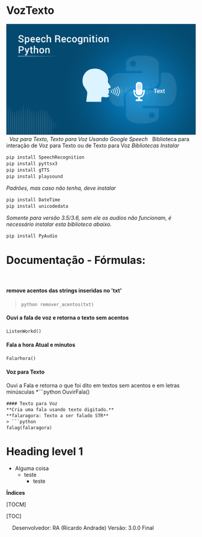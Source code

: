 # VozTexto
![](https://github.com/geniodev/VozTexto/blob/main/speech.png?raw=true)
&nbsp;
*Voz para Texto, Texto para Voz Usando Google Speech*
&nbsp;
Biblioteca para interação de Voz para Texto ou de Texto para Voz
*Bibliotecas Instalar*
```bash
pip install SpeechRecognition
pip install pyttsx3
pip install gTTS
pip install playsound
```
*Padrões, mas caso não tenha, deve instalar*
```bash
pip install DateTime
pip install unicodedata
```
*Somente para versão 3.5/3.6, sem ele os audios não funcionam, é necessário instalar esta biblioteca abaixo.*
```bash
pip install PyAudio
```
# Documentação - Fórmulas:
&nbsp;
#### remove acentos das strings inseridas no 'txt'
> `python
remover_acentos(txt)
`

#### Ouvi a fala de voz e retorna o texto sem acentos
```python
ListenWorkd()
```

#### Fala a hora Atual e minutos
```python
Falarhora()
```
#### Voz para Texto
Ouvi a Fala e retorna o que foi dito em textos sem acentos e em letras minúsculas
*```python
OuvirFala()
```*
#### Texto para Voz
**Cria uma fala usando texto digitado.**
**falaragora: Texto a ser falado STR**
> ```python
falag(falaragora)
```
<h1>Heading level 1</h1>

- Alguma coisa
  - teste []()
    - teste





**Índices**

[TOCM]

[TOC]



&nbsp;
&nbsp;
Desenvolvedor: RA (Ricardo Andrade)
Versão: 3.0.0 Final
